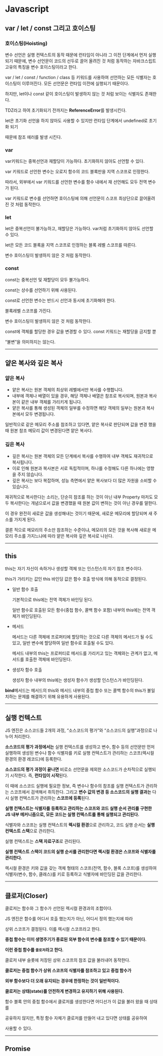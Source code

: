 # Javascript

## var / let / const 그리고 호이스팅

### 호이스팅(Hoisting)

변수 선언은 실행 컨텍스트의 동작 때문에 런타임이 아니라 그 이전 단계에서 먼저 실행되기 때문에, 변수 선언문이 코드의 선두로 끌어 올려진 것 처럼 동작하는 자바크스립트 고유의 특징을 변수 호이스팅이라고 한다.

var / let / const / function / class 등 키워드를 사용하여 선언하는 모든 식별자는 호이스팅이 이루어진다. 모든 선언문은 런타임 이전에 실행되기 때문이다.

하지만, let이나 const 같이 호이스팅이 발생하지 않는 것 처럼 보이는 식별자도 존재한다.

TDZ라고 하여 초기화되기 전까지는 **ReferenceError**를 발생시킨다.

let은 초기화 선언을 하지 않아도 사용할 수 있지만 런타임 단계에서 undefined로 초기화 되기

때문에 참조 에러를 발생 시킨다.

### var

var키워드는 중복선언과 재할당이 가능하다. 초기화하지 않아도 선언할 수 있다.

var 키워드로 선언한 변수는 오로지 함수의 코드 블록만을 지역 스코프로 인정한다.

따라서, 외부에서 var 키워드를 선언한 변수를 함수 내에서 재 선언해도 모두 전역 변수가 된다.

var 키워드로 변수를 선언하면 호이스팅에 의해 선언문이 스코프 최상단으로 끌어올려 진 것 처럼 동작한다.

### let

let은 중복선언이 불가능하고, 재할당은 가능하다. var처럼 초기화하지 않아도 선언할 수 있다.

let은 모든 코드 블록을 지역 스코프로 인정하는 블록 레벨 스코프를 따른다.

변수 호이스팅이 발생하지 않은 것 처럼 동작한다.

### const

const는 중복선언 및 재할당이 모두 불가능하다.

const는 상수를 선언하기 위해 사용된다. 

const로 선언한 변수는 반드시 선언과 동시에 초기화해야 한다.

블록레벨 스코프를 가진다.

변수 호이스팅이 발생하지 않은 것 처럼 동작한다.

const에 객체를 할당한 경우 값을 변경할 수 있다. const 키워드는 재할당을 금지할 뿐

“불변”을 의미하지는 않는다.

---

## 얕은 복사와 깊은 복사

### 얕은 복사

- 얕은 복사는 원본 객체의 최상위 레벨에서만 복사를 수행합니다.
- 내부에 객체나 배열이 있을 경우, 해당 객체나 배열은 참조로 복사되며, 원본과 복사본이 같은 내부 객체를 가리키게 됩니다.
- 얕은 복사를 통해 생성된 객체의 일부를 수정하면 해당 객체의 일부는 원본과 복사본에서 모두 변경됩니다.

일반적으로 같은 메모리 주소를 참조하고 있다면, 얕은 복사로 판단되며 값을 변경 했을 때 원본 참조 메모리 값이 변경된다면 얕은 복사다.

### 깊은 복사

- 깊은 복사는 원본 객체의 모든 단계에서 복사를 수행하여 내부 객체도 재귀적으로 복사됩니다.
- 이로 인해 원본과 복사본은 서로 독립적이며, 하나를 수정해도 다른 하나에는 영향을 주지 않습니다.
- 깊은 복사는 보다 복잡하며, 성능 측면에서 얕은 복사보다 더 많은 자원을 소비할 수 있습니다.

재귀적으로 복사한다는 소리는, 단순히 참조를 하는 것이 아닌 내부 Property 마저도 모두 복사한다는 개념으로서 값을 변경했을 때 원본 값이 변하는 것이 아닌 경우를 말한다.

이 경우 완전히 새로운 값을 생성해내는 것이기 때문에, 새로운 메모리에 할당되며 새 주소를 가지게 된다.

결론 적으로 메모리의 주소만 참조하는 수준이냐, 메모리의 모든 것을 복사해 새로운 메모리 주소를 가지느냐에 따라 얕은 복사와 깊은 복사로 나뉜다.

---

## this

this는 자기 자신이 속하거나 생성할 객체 또는 인스턴스의 자기 참조 변수이다.

this가 가리키는 값인 this 바인딩 값은 함수 호출 방식에 의해 동적으로 결정된다.

- 일반 함수 호출
    
    기본적으로 this에는 전역 객체가 바인딩 된다.
    
    일반 함수로 호출된 모든 함수(중첩 함수, 콜백 함수 포함) 내부의 this에는 전역 객체가 바인딩된다.
    

- 메서드
    
    메서드는 다른 객체에 프로퍼티에 할당하는 것으로 다른 객체의 메서드가 될 수도 있고, 일반 변수에 할당하여 일반 함수로 호출될 수도 있다.
    
    메서드 내부의 this는 프로퍼티로 메서드를 가리키고 있는 객체와는 관계가 없고, 메서드를 호출한 객체에 바인딩된다.
    

- 생성자 함수 호출
    
    생성자 함수 내부의 this에는 생성자 함수가 생성할 인스턴스가 바인딩된다.
    

**bind**메서드는 메서드의 this와 메서드 내부의 중첩 함수 또는 콜백 함수의 this가 불일치하는 문제를 해결하기 위해 유용하게 사용된다.

---

## 실행 컨텍스트

JS 엔진은 소스코드들 2개의 과정, “소스코드의 평가”와 “소스코드의 실행”과정으로 나누어 처리한다.

**소스코드의 평가 과정에서는** 실행 컨텍스트를 생성하고 변수, 함수 등의 선언문만 먼저 실행하여 생성된 변수나 함수 식별자를 키로 실행 컨텍스트가 관리하는 스코프(렉시컬 환경의 환경 레코드)에 등록한다.

**소스코드의 평가 과정이 끝나면** 비로소 선언문을 제외한 소스코드가 순차적으로 실행되기 시작한다. 즉, **런타임이 시작**된다.

이 때에 소스코드 실행에 필요한 정보, 즉 변수나 함수의 참조를 실행 컨텍스트가 관리하는 스코프에서 검색해서 취득한다. 그리고 **변수 값의 변경 등 소스코드의 실행 결과는** 다시 실행 컨텍스트가 관리하는 **스코프에 등록**된다.

**실행 컨텍스트는 식별자를 등록하고 관리하는 스코프와 코드 실행 순서 관리를 구현한 JS 내부 메커니즘으로, 모든 코드는 실행 컨텍스트를 통해 실행되고 관리된다.**

식별자와 스코프는 실행 컨텍스트의 **렉시컬 환경**으로 관리하고, 코드 실행 순서는 **실행 컨텍스트 스택**으로 관리한다.

실행 컨텍스트는 **스택 자료구조**로 관리된다.

**실행 컨텍스트 스택이 코드의 실행 순서를 관리한다면 렉시컬 환경은 스코프와 식별자를 관리한다.**

렉시컬 환경은 키와 값을 갖는 객체 형태의 스코프(전역, 함수, 블록 스코프)를 생성하여 식별자(변수, 함수, 클래스)를 키로 등록하고 식별자에 바인딩된 값을 관리한다.

---

## 클로저(Closer)

클로저는 함수와 그 함수가 선언된 렉시컬 환경과의 조합이다.

JS 엔진은 함수를 어디서 호출 했는지가 아닌, 어디서 정의 했는지에 따라 

상위 스코프가 결정된다. 이를 렉시컬 스코프라고 한다.

**중첩 함수는 이미 생명주기가 종료된 외부 함수의 변수를 참조할 수 있기 때문이다.** 

**이런 중첩 함수를 `클로저`라고 한다.**

클로저 내부 슬롯에 저장된 상위 스코프의 참조 값을 불러내어 동작한다.

**클로저는 중첩 함수가 상위 스코프의 식별자를 참조하고 있고 중첩 함수가** 

**외부 함수보다 더 오래 유지되는 경우에 한정하는 것이 일반적이다.**

**클로저는 상태(state)를 안전하게 변경하고 유지하기 위해 사용된다.**

함수 블록 안의 중첩 함수에서 클로저를 생성한다면 어디선가 이 값을 불러 왔을 때 상태를

공유하지 않지만, 특정 함수 자체가 클로저를 만들어 내고 있다면 상태를 공유하여

사용할 수 있다.

---

## Promise